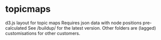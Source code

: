# topicmaps
d3.js layout for topic maps
Requires json data with node positions pre-calculated
See /buildup/ for the latest version.
Other folders are (lagged) customisations for other customers.
